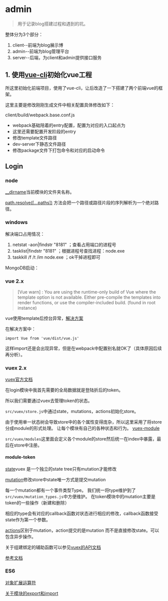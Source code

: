 # admin

> 用于记录blog搭建过程和遇到的坑。

整体分为3个部分：

1. client--前端为blog展示博
2. admin--前端为blog管理平台
3. server--后端，为client和admin提供接口服务

## 1. 使用[vue-cli](https://github.com/vuejs/vue-cli)初始化vue工程

所这里初始化前端项目，使用了vue-cli，让后改造了一下搭建了两个前端vue的框架。

这里主要是修改刚刚生成文件中相关配置具体修改如下：

client/build/webpack.base.conf.js

*  webpack基础陪着的entry配置，配置为对应的入口起点为
*  这里还需要配置开发阶段的entry
*  修改template文件路径
*  dev-server下静态文件路径
*  修改package文件下打包命令和对应的启动命令

## Login

### node

[__dirname](http://nodejs.cn/api/modules.html#modules_dirname)当前模块的文件夹名称。

[path.resolve([...paths])](http://nodejs.cn/api/path.html#path_path_resolve_paths)
方法会把一个路径或路径片段的序列解析为一个绝对路径。

### windows

解决端口占用情况：

1. netstat -aon|findstr "8181" ；查看占用端口的进程号
2. tasklist|findstr "8181" ；根据进程号查找进程：node.exe
3. taskkill /f /t /im node.exe ；ok干掉进程即可

MongoDB启动：


### vue 2.x

> [Vue warn] : You are using the runtime-only build of Vue where the template option is not available. Either pre-compile the templates into render functions, or use the compiler-included build. (found in root instance)

vue使用template后控台异常，[解决方案](https://stackoverflow.com/questions/39488660/vue-js-2-0-not-rendering-anything)

在解决方案中：

    import Vue from 'vue/dist/vue.js'

这样import还是会出现异常，但是在webpack中配置别名就OK了（具体原因后续再分析）。

### vuex 2.x

[vuex官方文档](https://vuex.vuejs.org/zh-cn/core-concepts.html)

在login模块中我首先需要的全局数据就是登陆折后的token。

所以我们需要通过vuex去管理token的状态。

`src/vuex/store.js`中通过state，mutations，actions初始化store。

由于使用单一状态树会导致store中的各个属性变得庞杂，所以这里采用了将store分成module的形式处理。
让每个模块有自己的各种状态和行为。
[vuex-module](https://vuex.vuejs.org/zh-cn/modules.html)

`src/vuex/modules`这里面会定义各个module的store然后统一在index中暴露，最后在store中注册。

#### module-token

[state](https://vuex.vuejs.org/zh-cn/state.html)vuex 是一个独立的state tree只有mutation才能修改

[mutation](https://vuex.vuejs.org/zh-cn/mutations.html)修改store中state唯一方式是提交mutation

每一个mutation都有一个事件类型Type。
我们统一将type维护到了`src/vuex/mutation_types.js`中方便维护。
在token模块中的mutation主要是token的一些操作（新建和删除）

相应的type会有对应的callback函数对状态进行相应的修改，callback函数接受state作为第一个参数。

[actions](https://vuex.vuejs.org/zh-cn/actions.html)区别于mutation，action提交的是mutation
而不是直接修改state。可以包含异步操作。

关于组建绑定的辅助函数可以参见[vuex的API文档](https://vuex.vuejs.org/zh-cn/api.html)

[参考文档](http://www.meckodo.com/#!/article/5886157b6d67c807096f6c8c)


### ES6

[对象扩展运算符](http://es6.ruanyifeng.com/#docs/object#对象的扩展运算符)

[关于模块的export和import](http://es6.ruanyifeng.com/#docs/module)









